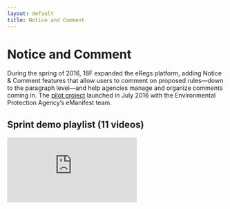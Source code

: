 ```yaml
---
layout: default
title: Notice and Comment
---
```


# Notice and Comment

During the spring of 2016, 18F expanded the eRegs platform, adding Notice &amp; Comment features that allow users to comment on proposed rules—down to the paragraph level—and help agencies manage and organize comments coming in. The [pilot project](https://epa-notice.usa.gov/) launched in July 2016 with the Environmental Protection Agency’s eManifest team.

## Sprint demo playlist (11 videos)

<div class="youtube-wrapper">
  <iframe
  src="https://www.youtube.com/embed/videoseries?list=PLd9b-GuOJ3nHSz3GVv0UsOtDCxlaVdtj2"
  frameborder="0" allowfullscreen></iframe>
</div>
